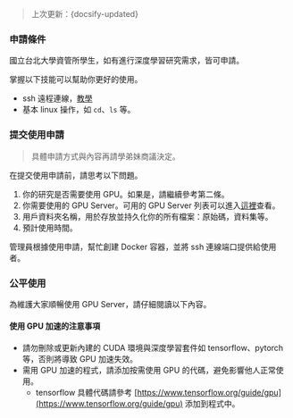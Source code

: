 > 上次更新：{docsify-updated} 

### 申請條件
國立台北大學資管所學生，如有進行深度學習研究需求，皆可申請。

掌握以下技能可以幫助你更好的使用。
- ssh 遠程連線，[教學](how-to-use.md)
- 基本 linux 操作，如 `cd`、`ls` 等。

### 提交使用申請
> 具體申請方式與內容再請學弟妹商議決定。

在提交使用申請前，請思考以下問題。
1. 你的研究是否需要使用 GPU。如果是，請繼續參考第二條。
2. 你需要使用的 GPU Server。可用的 GPU Server 列表可以進入[這裡](overview.md)查看。
3. 用戶資料夾名稱，用於存放並持久化你的所有檔案：原始碼，資料集等。
4. 預計使用時間。

管理員根據使用申請，幫忙創建 Docker 容器，並將 ssh 連線端口提供給使用者。

### 公平使用
為維護大家順暢使用 GPU Server，請仔細閱讀以下內容。
#### 使用 GPU 加速的注意事項

* 請勿刪除或更新內建的 CUDA 環境與深度學習套件如 tensorflow、pytorch 等，否則將導致 GPU 加速失效。
* 需用 GPU 加速的程式，請添加按需使用 GPU 的代碼，避免影響他人正常使用。
    * tensorflow 具體代碼請參考 [https://www.tensorflow.org/guide/gpu](https://www.tensorflow.org/guide/gpu) 添加到程式中。